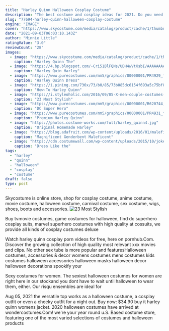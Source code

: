 ```yaml
---
title: "Harley Quinn Halloween Cosplay Costume"
description: "The best costume and cosplay ideas for 2021. Do you need to find a great costume, but dont have a lot of time? costume wall features hundreds of popular superheroes, top movie stars,"
slug: "77694-harley-quinn-halloween-cosplay-costume"
engine: "IMAGE"
cover: "https://www.skycostume.com/media/catalog/product/cache/1/thumbnail/600x600/9df78eab33525d08d6e5fb8d27136e95/1/1/11007735-5.jpg"
date: "2021-09-03T06:03:10.143Z"
author: "Minnie Little"
ratingValue: "3.0"
reviewCount: "28"
images:
  - image: "https://www.skycostume.com/media/catalog/product/cache/1/thumbnail/600x600/9df78eab33525d08d6e5fb8d27136e95/1/1/11007735-5.jpg"
    caption: "Harley Quinn The"
  - image: "https://4.bp.blogspot.com/-Cri51BlFQNs/UDH4wVtXsbI/AAAAAAAAAPM/_79EGodyrP0/s1600/harley_quinn_cosplay_03_by_nekoinuyasha-d327oau.jpg"
    caption: "Harley Quin Harley"
  - image: "https://www.purecostumes.com/mm5/graphics/00000001/PR4929_full_1.jpg"
    caption: "Harley Quinn Dress"
  - image: "https://i.pinimg.com/736x/73/b0/85/73b085dc6154f693a5c75bf849615e84--cosplay--cosplay-tips.jpg?b=t"
    caption: "How-To Harley Quinn"
  - image: "https://i.styleoholic.com/2016/09/05-X-men-couple-costumes-are-sexy.jpg"
    caption: "23 Most Stylish"
  - image: "https://www.purecostumes.com/mm5/graphics/00000001/R620744_full_1.jpg"
    caption: "DC Super Hero"
  - image: "https://www.purecostumes.com/mm5/graphics/00000001/PR4931_full_1.jpg"
    caption: "Premium Harley Quinn"
  - image: "https://photos.costume-works.com/full/harley_quinn4.jpg"
    caption: "Original Homemade Harley"
  - image: "https://blog.adafruit.com/wp-content/uploads/2016/01/maleficent-cosplay-1.jpg"
    caption: "Magnificent Genderbent Maleficent"
  - image: "https://cdn.costumewall.com/wp-content/uploads/2015/10/joker-dark-knight-cosplay-6.jpg"
    caption: "Dress Like the"
tags:
  - "harley"
  - "quinn"
  - "halloween"
  - "cosplay"
  - "costume"
draft: false
type: post
---
```


Skycostume is online store, shop for cosplay costume, anime costume, movie costume, halloween costume, carnival costume, sex costume, wigs, shoes, boots and accessories.
![23 Most Stylish](https://i.styleoholic.com/2016/09/05-X-men-couple-costumes-are-sexy.jpg "23 Most Stylish")

Buy tvmovie costumes, game costumes for halloween, find dc superhero cosplay suits, marvel superhero costumes with high quality at cossuits, we provide all kinds of cosplay costumes deluxe
<!--inArticleAds-->

<!--galleryOne-->

Watch harley quinn cosplay porn videos for free, here on pornhub.Com. Discover the growing collection of high quality most relevant xxx movies and clips. No other sex tube is more popular and featuresHalloween costumes, accessories & decor womens costumes mens costumes kids costumes halloween accessories halloween masks halloween decor halloween decorations spookify your
<!--inArticleAds-->

<!--galleryTwo-->

Sexy costumes for women. The sexiest halloween costumes for women are right here in our stockand you dont have to wait until halloween to wear them, either. Our risqu ensembles are ideal for
<!--galleryThree-->

Aug 05, 2021 the versatile top works as a halloween costume, a cosplay outfit or even a cheeky outfit for a night out. Buy now: $34.90 buy it harley quinn womens jacket. 2020 halloween costumes have arrived at wondercostumes.Com! we're your year round u.S. Based costume store, featuring one of the most varied selections of costumes and halloween products